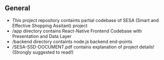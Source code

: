 ## General
- This project repository containts partial codebase of SESA (Smart and Effective Shopping Assitant) project
- /app directory contains React-Native Frontend Codebase with Presentation and Data Layer
- /backend directory containts node.js backend end-points
- /SESA-SSD-DOCUMENT.pdf contains explanation of project details! (Strongly suggested to read!)